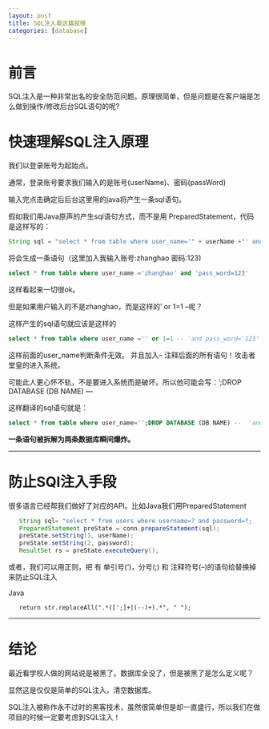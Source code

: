 ```yaml
---
layout: post
title: SQL注入看这篇就够
categories: [database]
---
```


# 前言

SQL注入是一种非常出名的安全防范问题。原理很简单，但是问题是在客户端是怎么做到操作/修改后台SQL语句的呢?



# 快速理解SQL注入原理

我们以登录账号为起始点。

通常，登录账号要求我们输入的是账号(userName)、密码(passWord)

输入完点击确定后后台这里用的java将产生一条sql语句。

假如我们用Java原声的产生sql语句方式，而不是用 PreparedStatement，代码是这样写的：

```java
String sql = "select * from table where user_name='" + userName +"' and pass_word='" + passWord + "'";
```

将会生成一条语句（这里加入我输入账号:zhanghao 密码:123)

```sql
select * from table where user_name ='zhanghao' and 'pass_word=123'
```

这样看起来一切很ok。

但是如果用户输入的不是zhanghao，而是这样的’ or 1=1 –呢？

这样产生的sql语句就应该是这样的

```sql
select * from table where user_name ='' or 1=1 -- 'and pass_word='123'
```

这样前面的user_name判断条件无效。 并且加入– 注释后面的所有语句！攻击者堂皇的进入系统。

可能此人更心怀不轨，不是要进入系统而是破坏。所以他可能会写：’;DROP DATABASE (DB NAME) —

这样翻译的sql语句就是：

```sql
select * from table where user_name='';DROP DATABASE (DB NAME) --  'and pass_word='123'
```

**一条语句被拆解为两条数据库瞬间爆炸。**



---



# 防止SQl注入手段

很多语言已经帮我们做好了对应的API。比如Java我们用PreparedStatement

```java
   String sql= "select * from users where username=? and password=?;
   PreparedStatement preState = conn.prepareStatement(sql);
   preState.setString(1, userName);
   preState.setString(2, password);
   ResultSet rs = preState.executeQuery();
```

或者，我们可以用正则，把 有 单引号(‘)，分号(;) 和 注释符号(–)的语句给替换掉来防止SQL注入

Java

```
   return str.replaceAll(".*([';]+|(--)+).*", " ");
```



----



# 结论

最近看学校人做的网站说是被黑了。数据库全没了，但是被黑了是怎么定义呢？

显然这是仅仅是简单的SQL注入，清空数据库。

SQL注入被称作永不过时的黑客技术，虽然很简单但是却一直盛行，所以我们在做项目的时候一定要考虑到SQL注入！